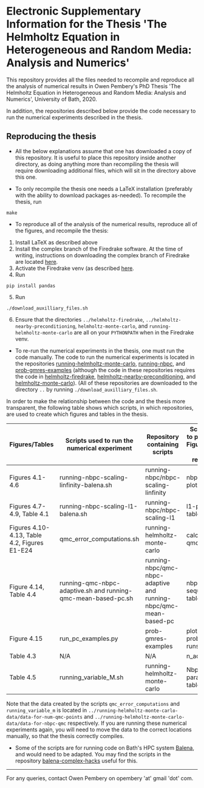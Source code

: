 # Electronic Supplementary Information for the Thesis 'The Helmholtz Equation in Heterogeneous and Random Media: Analysis and Numerics'

This repository provides all the files needed to recompile and reproduce all the analysis of numerical results in Owen Pembery's PhD Thesis 'The Helmholtz Equation in Heterogeneous and Random Media: Analysis and Numerics', University of Bath, 2020.

In addition, the repositories described below provide the code necessary to run the numerical experiments described in the thesis.

## Reproducing the thesis

* All the below explanations assume that one has downloaded a copy of this repository. It is useful to place this repository inside another directory, as doing anything more than recompiling the thesis will require downloading additional files, which will sit in the directory above this one.

* To only recompile the thesis one needs a LaTeX installation (preferably with the ability to download packages as-needed). To recompile the thesis, run
```
make
```

* To reproduce all of the analysis of the numerical results, reproduce all of the figures, and recompile the thesis:
1. Install LaTeX as described above
2. Install the complex branch of the Firedrake software. At the time of writing, instructions on downloading the complex branch of Firedrake are located [here](https://github.com/firedrakeproject/firedrake/projects/4#card-13363715).
3. Activate the Firedrake venv (as described [here](https://www.firedrakeproject.org/download.html).
4. Run
```
pip install pandas
```
5. Run
```
./download_auxilliary_files.sh
```
6. Ensure that the directories `../helmholtz-firedrake`, `../helmholtz-nearby-preconditioning`, `helmholtz-monte-carlo`, and `running-helmholtz-monte-carlo` are all on your `PYTHONPATH` when in the Firedrake venv.

* To re-run the numerical experiments in the thesis, one must run the code manually. The code to run the numerical experiments is located in the repositories [running-helmholtz-monte-carlo](https://github.com/orpembery/running-helmholtz-monte-carlo), [running-nbpc](https://github.com/orpembery/running-nbpc), and [prob-gmres-examples](https://github.com/orpembery/prob-gmres-examples) (although the code in these repositories requires the code in [helmholtz-firedrake](https://github.com/orpembery/helmholtz-firedrake), [helmholtz-nearby-preconditioning](https://github.com/orpembery/helmholtz-nearby-preconditioning), and [helmholtz-monte-carlo](https://github.com/orpembery/helmholtz-monte-carlo)). (All of these repositories are downloaded to the directory `..` by running `./download_auxilliary_files.sh`.

In order to make the relationship between the code and the thesis more transparent, the following table shows which scripts, in which repositories, are used to create which figures and tables in the thesis.

| Figures/Tables | Scripts used to run the numerical experiment | Repository containing scripts |Scripts used to produce the Figures/Tables (in this repository)|
|----------------|----------------------------------------------|-------------------------------|---------------------------------------------------------------|
|Figures 4.1-4.6|running-nbpc-scaling-linfinity-balena.sh|running-nbpc/nbpc-scaling-linfinity|nbpc-linfinity-plots.py|
|Figures 4.7-4.9, Table 4.1|running-nbpc-scaling-l1-balena.sh|running-nbpc/nbpc-scaling-l1|l1-plot-and-table.py|
|Figures 4.10-4.13, Table 4.2, Figures E1-E24|qmc_error_computations.sh|running-helmholtz-monte-carlo|calculate-qmc-error|
|Figure 4.14, Table 4.4|running-qmc-nbpc-adaptive.sh and running-qmc-mean-based-pc.sh|running-nbpc/qmc-nbpc-adaptive and running-nbpc/qmc-mean-based-pc|nbpc-qmc-sequential-table.py|
|Figure 4.15|run_pc_examples.py|prob-gmres-examples|plot-probabilistic-runs.py|
|Table 4.3|N/A|N/A|n_actual.py|
|Table 4.5|running_variable_M.sh|running-helmholtz-monte-carlo|Nbpc-qmc-parallel-table.py|

Note that the data  created by the scripts `qmc_error_computations` and `running_variable_m` is located in `../running-helmholtz-monte-carlo-data/data-for-num-qmc-points` and `../running-helmholtz-monte-carlo-data/data-for-nbpc-qmc` respectively. If you are running these numerical experiments again, you will need to move the data to the correct locations manually, so that the thesis correctly compiles.

* Some of the scripts are for running code on Bath's HPC system [Balena](https://www.bath.ac.uk/corporate-information/balena-hpc-cluster/), and would need to be adapted. You may find the scripts in the repository [balena-complex-hacks](https://github.com/orpembery/balena-complex-hacks) useful for this.



---

For any queries, contact Owen Pembery on opembery 'at' gmail 'dot' com.











